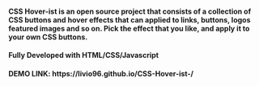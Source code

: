 
<h4>CSS Hover-ist is an open source project that consists of a collection of CSS buttons and hover effects that can applied 
to links, buttons, logos featured images and so on. Pick the effect that you like, and apply it to your own CSS buttons.</h4>


<h4>Fully Developed with HTML/CSS/Javascript</h4> 

<h4>DEMO LINK: https://livio96.github.io/CSS-Hover-ist-/ </h4>
